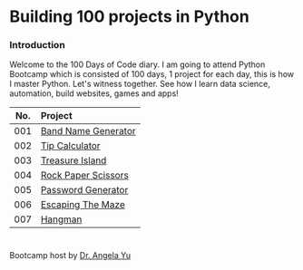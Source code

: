 # Building 100 projects in Python

### Introduction
Welcome to the 100 Days of Code diary. I am going to attend Python Bootcamp which is consisted of 100 days, 1 project for each day, this is how I master Python. 
Let's witness together. See how I learn data science, automation, build websites, games and apps!



|No.|Project|
|:-:|:--|
|001|[Band Name Generator](https://github.com/kkwwym/Building-100-projects-in-Python/blob/main/100projects/Project%23001-Band_Name_Generator.ipynb)|
|002|[Tip Calculator](https://github.com/kkwwym/Building-100-projects-in-Python/blob/main/100projects/Project%23002-Tip_Calculator.ipynb)|
|003|[Treasure Island](https://github.com/kkwwym/Building-100-projects-in-Python/blob/main/100projects/Project%23003-Tresure_Island.ipynb)|
|004|[Rock Paper Scissors](https://github.com/kkwwym/Building-100-projects-in-Python/blob/main/100projects/Project%23004-Rock_Paper_Scissors.ipynb)|
|005|[Password Generator](https://github.com/kkwwym/Building-100-projects-in-Python/blob/main/100projects/Project%23005-Password_Generator.ipynb)|
|006|[Escaping The Maze](https://github.com/kkwwym/Building-100-projects-in-Python/blob/main/100projects/Project%23006-Escaping_The_Maze.ipynb)|
|007|[Hangman](https://github.com/kkwwym/Building-100-projects-in-Python/blob/main/100projects/Project%23007-Hangman.ipynb)|
#
Bootcamp host by [Dr. Angela Yu](https://www.udemy.com/course/100-days-of-code/)
